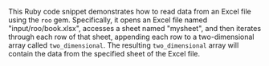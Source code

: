 This Ruby code snippet demonstrates how to read data from an Excel file using the `roo` gem. Specifically, it opens an Excel file named "input/roo/book.xlsx", accesses a sheet named "mysheet", and then iterates through each row of that sheet, appending each row to a two-dimensional array called `two_dimensional`. The resulting `two_dimensional` array will contain the data from the specified sheet of the Excel file.

